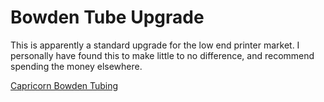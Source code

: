 # Bowden Tube Upgrade

This is apparently a standard upgrade for the low end printer market. I personally have found this to make little to no difference, and recommend spending the money elsewhere. 

[Capricorn Bowden Tubing](https://amzn.to/3tvvQfN)